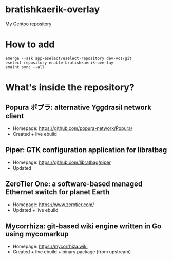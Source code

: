 # bratishkaerik-overlay

My Gentoo repository

# How to add

```
emerge --ask app-eselect/eselect-repository dev-vcs/git
eselect repository enable bratishkaerik-overlay
emaint sync --all
```

# What's inside the repository?
## Popura ポプラ: alternative Yggdrasil network client
* Homepage: https://github.com/popura-network/Popura/
* Created + live ebuild
## Piper: GTK configuration application for libratbag
* Homepage: https://github.com/libratbag/piper
* Updated
## ZeroTier One: a software-based managed Ethernet switch for planet Earth
* Homepage: https://www.zerotier.com/
* Updated + live ebuild
## Mycorrhiza: git-based wiki engine written in Go using mycomarkup
* Homepage: https://mycorrhiza.wiki
* Created + live ebuild + binary package (from upstream)
